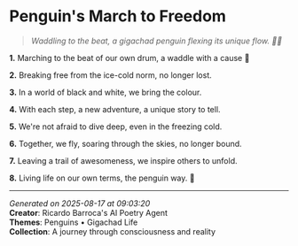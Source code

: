 # Penguin's March to Freedom

> *Waddling to the beat, a gigachad penguin flexing its unique flow. 🐧💪*

**1.** Marching to the beat of our own drum, a waddle with a cause 🐧


**2.** Breaking free from the ice-cold norm, no longer lost.


**3.** In a world of black and white, we bring the colour.


**4.** With each step, a new adventure, a unique story to tell.


**5.** We're not afraid to dive deep, even in the freezing cold.


**6.** Together, we fly, soaring through the skies, no longer bound.


**7.** Leaving a trail of awesomeness, we inspire others to unfold.


**8.** Living life on our own terms, the penguin way. 💪



---

*Generated on 2025-08-17 at 09:03:20*  
**Creator**: Ricardo Barroca's AI Poetry Agent  
**Themes**: Penguins • Gigachad Life  
**Collection**: A journey through consciousness and reality